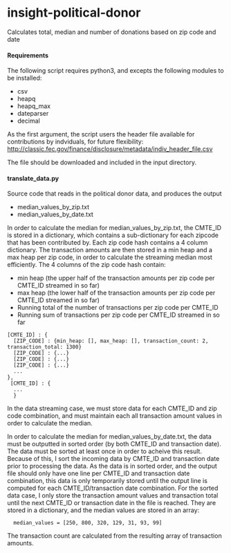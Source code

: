 # insight-political-donor
Calculates total, median and number of donations based on zip code and date

#### Requirements
The following script requires python3, and excepts the following modules to be installed:
- csv
- heapq
- heapq_max
- dateparser
- decimal

As the first argument, the script users the header file available for contributions by indviduals, for future flexibility: http://classic.fec.gov/finance/disclosure/metadata/indiv_header_file.csv

The file should be downloaded and included in the input directory.  

#### translate_data.py
Source code that reads in the political donor data, and produces the output 
- median_values_by_zip.txt 
- median_values_by_date.txt

In order to calculate the median for median_values_by_zip.txt, the CMTE_ID is stored in a dictionary, which contains a sub-dictionary for each zipcode that has been contributed by.  Each zip code hash contains a 4 column dictionary.  The transaction amounts are then stored in a min heap and a max heap per zip code, in order to calculate the streaming median most efficiently.  The 4 columns of the zip code hash contain:
 - min heap (the upper half of the transaction amounts per zip code per CMTE_ID streamed in so far)
 - max heap (the lower half of the transaction amounts per zip code per CMTE_ID streamed in so far)
 - Running total of the number of transactions per zip code per CMTE_ID
 - Running sum of transactions per zip code per CMTE_ID streamed in so far
```
[CMTE_ID] : {
  [ZIP_CODE] : {min_heap: [], max_heap: [], transaction_count: 2, transaction_total: 1300}
  [ZIP_CODE] : {...}
  [ZIP_CODE] : {...}
  [ZIP_CODE] : {...}
  ...
},
 [CMTE_ID] : {
  ...
  }
```
In the data streaming case, we must store data for each CMTE_ID and zip code combination, and must maintain each all transaction amount values in order to calculate the median.  

In order to calculate the median for median_values_by_date.txt, the data must be outputted in sorted order (by both CMTE_ID and transaction date).  The data must be sorted at least once in order to acheive this result. Because of this, I sort the incoming data by CMTE_ID and transaction date  prior to processing the data. As the data is in sorted order, and the output file should only have one line per CMTE_ID and transaction date combination, this data is only temporarily stored until the output line is computed for each CMTE_ID/transaction date combination.  For the sorted data case, I only store the transaction amount values and transaction total  until the next CMTE_ID or transaction date in the file is reached.  They are stored in a dictionary, and the median values are stored in an array:

```
  median_values = [250, 800, 320, 129, 31, 93, 99]
```

The transaction count are calculated from the resulting array of transaction amounts.  




